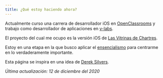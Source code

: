 ```yaml
---
title: ¿Qué estoy haciendo ahora?
---
```

Actualmente curso una carrera de desarrollador iOS en [OpenClassrooms](https://openclassrooms.com) y trabajo como desarrollador de aplicaciones en [v-labs](https://v-labs.fr).

El proyecto del cual me ocupo es la versión iOS de [Las Vitrinas de Chartres](https://www.vitrines-chartres.com/). 

Estoy en una etapa en la que busco aplicar el [ensencialismo](https://gregmckeown.com/book/) para centrarme en lo verdaderamente importante.

Esta página se inspira en una idea de [Derek Silvers](https://nownownow.com/about).

_Última actualización: 12 de diciembre del 2020_